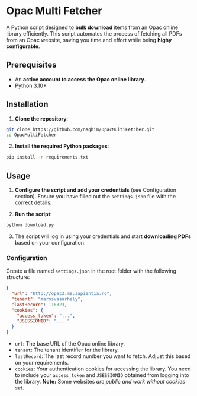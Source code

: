 # Opac Multi Fetcher

A Python script designed to **bulk download** items from an Opac online library efficiently. This script automates the process of fetching all PDFs from an Opac website, saving you time and effort while being **highy configurable**.

## Prerequisites

- An **active account to access the Opac online library**.
- Python 3.10+

## Installation

1. **Clone the repository**:

```bash
git clone https://github.com/naghim/OpacMultiFetcher.git
cd OpacMultiFetcher
```

2. **Install the required Python packages**:

```bash
pip install -r requirements.txt
```

## Usage

1. **Configure the script and add your credentials** (see Configuration section). Ensure you have filled out the `settings.json` file with the correct details.

2. **Run the script**:

```bash
python download.py
```

3. The script will log in using your credentials and start **downloading PDFs** based on your configuration.

### Configuration

Create a file named `settings.json` in the root folder with the following structure:

```json
{
  "url": "http://opac3.ms.sapientia.ro",
  "tenant": "marosvasarhely",
  "lastRecord": 116323,
  "cookies": {
    "access_token": "...",
    "JSESSIONID": "...."
  }
}
```

- `url`: The base URL of the Opac online library.
- `tenant`: The tenant identifier for the library.
- `lastRecord`: The last record number you want to fetch. Adjust this based on your requirements.
- `cookies`: Your authentication cookies for accessing the library. You need to include your `access_token` and `JSESSIONID` obtained from logging into the library. **Note:** Some websites _are public and work without cookies set_.
